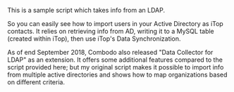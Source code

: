 This is a sample script which takes info from an LDAP. 

So you can easily see how to import users in your Active Directory as iTop contacts. 
It relies on retrieving info from AD, writing it to a MySQL table (created within iTop), then use iTop's Data Synchronization.

As of end September 2018, Combodo also released "Data Collector for LDAP" as an extension. It offers some additional features compared to the script provided here; but my original script makes it possible to import info from multiple active directories and shows how to map organizations based on different criteria.


